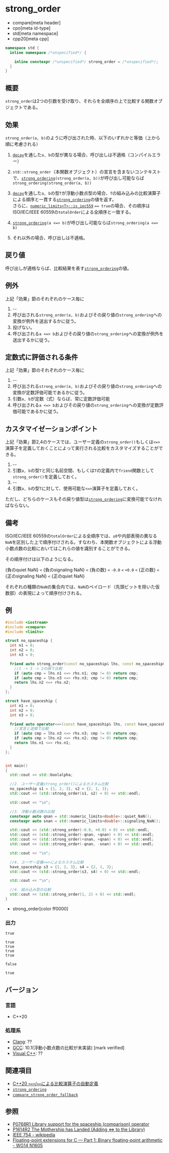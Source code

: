 # strong_order

* compare[meta header]
* cpo[meta id-type]
* std[meta namespace]
* cpp20[meta cpp]

```cpp
namespace std {
  inline namespace /*unspecified*/ {

    inline constexpr /*unspecified*/ strong_order = /*unspecified*/;
  }
}
```

## 概要

`strong_order`は2つの引数を受け取り、それらを全順序の上で比較する関数オブジェクトである。

## 効果

`strong_order(a, b)`のように呼び出された時、以下のいずれかと等価（上から順に考慮される）

1. [`decay`](/reference/type_traits/decay.md)を通した`a, b`の型が異なる場合、呼び出しは不適格（コンパイルエラー）

2. `std::strong_order`（本関数オブジェクト）の宣言を含まないコンテキストで、[`strong_ordering`](strong_ordering.md)`(strong_order(a, b))`が呼び出し可能ならば`strong_ordering(strong_order(a, b))`

3. [`decay`](/reference/type_traits/decay.md)を通した`a, b`の型`T`が浮動小数点型の場合、`T`の組み込みの比較演算子による順序と一貫する[`strong_ordering`](strong_ordering.md)の値を返す。  
   さらに、[`numeric_limits<T>::is_iec559`](/reference/limits/numeric_limits/is_iec559.md) `== true`の場合、その順序はISO/IEC/IEEE 60559の`totalOrder`による全順序と一致する。

4. [`strong_ordering`](strong_ordering.md)`(a <=> b)`が呼び出し可能ならば`strong_ordering(a <=> b)`

5. それ以外の場合、呼び出しは不適格。

## 戻り値

呼び出しが適格ならば、比較結果を表す[`strong_ordering`](strong_ordering.md)の値。

## 例外

上記「効果」節のそれぞれのケース毎に

1. --
2. 呼び出される`strong_order(a, b)`およびその戻り値の`strong_ordering`への変換が例外を送出するかに従う。
3. 投げない。
4. 呼び出される`a <=> b`およびその戻り値の`strong_ordering`への変換が例外を送出するかに従う。


## 定数式に評価される条件

上記「効果」節のそれぞれのケース毎に

1. --
2. 呼び出される`strong_order(a, b)`およびその戻り値の`strong_ordering`への変換が定数評価可能であるかに従う。
3. 引数`a, b`が定数（式）ならば、常に定数評価可能
4. 呼び出される`a <=> b`およびその戻り値の`strong_ordering`への変換が定数評価可能であるかに従う。


## カスタマイゼーションポイント

上記「効果」節2,4のケースでは、ユーザー定義の`strong_order()`もしくは`<=>`演算子を定義しておくことによって実行される比較をカスタマイズすることができる。

1. --
2. 引数`a, b`の型`T`と同じ名前空間、もしくは`T`の定義内で`friend`関数として`strong_order()`を定義しておく。
3. --
4. 引数`a, b`の型`T`に対して、使用可能な`<=>`演算子を定義しておく。

ただし、どちらのケースもその戻り値型は[`strong_ordering`](strong_ordering.md)に変換可能でなければならない。


## 備考

ISO/IEC/IEEE 60559の`totalOrder`による全順序では、`±0`や内部表現の異なる`NaN`を区別した上で順序付けされる。すなわち、本関数オブジェクトによる浮動小数点数の比較においてはこれらの値を識別することができる。

その順序付けは以下のようになる。

{負のquiet NaN} ` < ` {負のsignaling NaN} ` < ` {負の数} ` < ` `-0.0` ` < ` `+0.0` ` < ` {正の数} ` < ` {正のsignaling NaN} ` < ` {正のquiet NaN}

それぞれの種類の`NaN`の集合内では、`NaN`のペイロード（先頭ビットを除いた仮数部）の表現によって順序付けされる。

## 例
```cpp example
#include <iostream>
#include <compare>
#include <limits>

struct no_spaceship {
  int n1 = 0;
  int n2 = 0;
  int n3 = 0;

  friend auto strong_order(const no_spaceship& lhs, const no_spaceship& rhs) -> std::strong_ordering {
    //1 -> 3 -> 2の順で比較
    if (auto cmp = lhs.n1 <=> rhs.n1; cmp != 0) return cmp;
    if (auto cmp = lhs.n3 <=> rhs.n3; cmp != 0) return cmp;
    return lhs.n2 <=> rhs.n2;
  }
};

struct have_spaceship {  
  int n1 = 0;
  int n2 = 0;
  int n3 = 0;

  friend auto operator<=>(const have_spaceship& lhs, const have_spaceship& rhs) -> std::strong_ordering {
    //宣言と逆順で比較
    if (auto cmp = lhs.n3 <=> rhs.n3; cmp != 0) return cmp;
    if (auto cmp = lhs.n2 <=> rhs.n2; cmp != 0) return cmp;
    return lhs.n1 <=> rhs.n1;
  }
};


int main()
{
  std::cout << std::boolalpha;

  //2. ユーザー定義strong_order()によるカスタム比較
  no_spaceship s1 = {1, 2, 3}, s2 = {2, 1, 3};
  std::cout << (std::strong_order(s1, s2) < 0) << std::endl;

  std::cout << "\n";

  //3. 浮動小数点数の比較
  constexpr auto qnan = std::numeric_limits<double>::quiet_NaN();
  constexpr auto snan = std::numeric_limits<double>::signaling_NaN();

  std::cout << (std::strong_order(-0.0, +0.0) < 0) << std::endl;
  std::cout << (std::strong_order(-qnan, +qnan) < 0) << std::endl;
  std::cout << (std::strong_order(+snan, +qnan) < 0) << std::endl;
  std::cout << (std::strong_order(-qnan, -snan) < 0) << std::endl;

  std::cout << "\n";

  //4. ユーザー定義<=>によるカスタム比較
  have_spaceship s3 = {1, 2, 3}, s4 = {2, 1, 3};
  std::cout << (std::strong_order(s3, s4) < 0) << std::endl;

  std::cout << "\n";

  //4. 組み込み型の比較
  std::cout << (std::strong_order(1, 2) < 0) << std::endl;
}
```
* strong_order[color ff0000]

### 出力
```
true

true
true
true
true

false

true
```

## バージョン
### 言語
- C++20

### 処理系
- [Clang](/implementation.md#clang): ??
- [GCC](/implementation.md#gcc): 10.1(浮動小数点数の比較が未実装) [mark verified]
- [Visual C++](/implementation.md#visual_cpp): ??

## 関連項目

- [C++20 `<=>`/`==`による比較演算子の自動定義](/lang/cpp20/consistent_comparison.md)
- [`strong_ordering`](strong_ordering.md)
- [`compare_strong_order_fallback`](compare_strong_order_fallback.md)


## 参照

- [P0768R1 Library support for the spaceship (comparison) operator](http://wg21.link/p0768)
- [P1614R2 The Mothership has Landed (Adding <=> to the Library)](http://wg21.link/p1614)
- [IEEE 754 - wikipedia](https://en.wikipedia.org/wiki/IEEE_754#Total-ordering_predicate)
- [Floating-point extensions for C — Part 1: Binary floating-point arithmetic - WG14 N1605](http://www.open-std.org/jtc1/sc22/wg14/www/docs/n1605.pdf)
